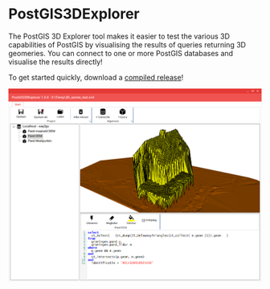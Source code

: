# PostGIS3DExplorer

The PostGIS 3D Explorer tool makes it easier to test the various 3D capabilities of PostGIS by visualising the results of queries returning 3D geomeries.
You can connect to one or more PostGIS databases and visualise the results directly!

To get started quickly, download a [compiled release](../../releases)!

![alt text](PostGIS3DExplorer/Screenshots/screenshot1.png "First version")
